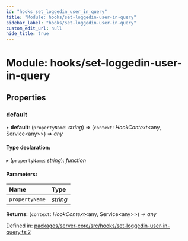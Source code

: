 ```yaml
---
id: "hooks_set_loggedin_user_in_query"
title: "Module: hooks/set-loggedin-user-in-query"
sidebar_label: "hooks/set-loggedin-user-in-query"
custom_edit_url: null
hide_title: true
---
```


# Module: hooks/set-loggedin-user-in-query

## Properties

### default

• **default**: (`propertyName`: *string*) => (`context`: *HookContext*<any, Service<any\>\>) => *any*

#### Type declaration:

▸ (`propertyName`: *string*): *function*

#### Parameters:

Name | Type |
:------ | :------ |
`propertyName` | *string* |

**Returns:** (`context`: *HookContext*<any, Service<any\>\>) => *any*

Defined in: [packages/server-core/src/hooks/set-loggedin-user-in-query.ts:2](https://github.com/xr3ngine/xr3ngine/blob/65dfcf39a/packages/server-core/src/hooks/set-loggedin-user-in-query.ts#L2)
